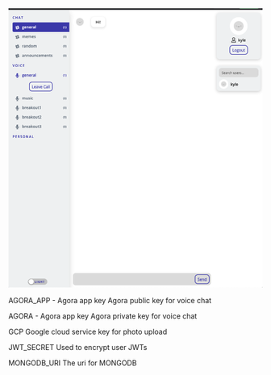 <img src="./preview.png"/>

AGORA_APP - Agora app key
Agora public key for voice chat

AGORA - Agora app key
Agora private key for voice chat

GCP
Google cloud service key for photo upload

JWT_SECRET
Used to encrypt user JWTs 

MONGODB_URI
The uri for MONGODB 
